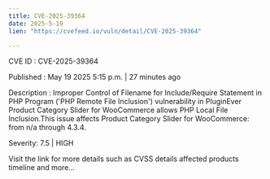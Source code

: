 ```yaml
---
title: CVE-2025-39364
date: 2025-5-19
lien: "https://cvefeed.io/vuln/detail/CVE-2025-39364"

---
```


CVE ID : CVE-2025-39364

Published :  May 19
2025
5:15 p.m. | 27 minutes ago

Description : Improper Control of Filename for Include/Require Statement in PHP Program ('PHP Remote File Inclusion') vulnerability in PluginEver Product Category Slider for WooCommerce allows PHP Local File Inclusion.This issue affects Product Category Slider for WooCommerce: from n/a through 4.3.4.

Severity: 7.5 | HIGH

Visit the link for more details
such as CVSS details
affected products
timeline
and more...
